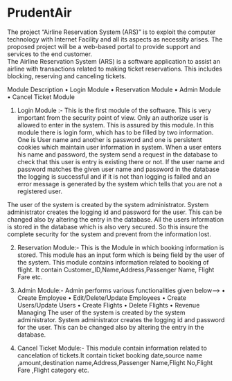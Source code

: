 # PrudentAir
The project “Airline Reservation System (ARS)” is to exploit the computer technology with Internet Facility and all its aspects as necessity arises. The proposed project will be a web-based portal to provide support and services to the end customer.                   
The Airline Reservation System (ARS) is a software application to assist an airline with transactions related to making ticket reservations. This includes blocking, reserving and canceling tickets.

Module Description
•	Login Module
•	Reservation Module
•	Admin Module
•	Cancel Ticket Module


1.  Login Module :- This is the first module of the software. This is very important from the security point of view. Only an authorize user is allowed to enter in the system. This is assured by this module. In this module there is login form, which has to be filled by two information. One is User name and another is password and one is persistent cookies which maintain user information in system. When a user enters his name and password, the system send a request in the database to check that this user is entry is existing there or  not. If the user name and password matches the given user name and password in the database the logging is successful and if it is not than logging is failed and an error message is generated by the system which tells that you are not a registered user.
      
The user of the system is created by the system administrator. System administrator creates the logging id and password for the user. This can be changed also by altering the entry in the database. All the users information is stored in the database which is also very secured. So this insure the complete security for the system and prevent from the information lost.

2. Reservation Module:-
This is the Module in which booking information is stored. This module has an input form which is being field by the user of the system. This module contains information related to booking of flight. It contain Customer_ID,Name,Address,Passenger Name, Flight Fare etc.

3. Admin Module:- Admin performs various functionalities given below-->
•	Create Employee
•	Edit/Delete/Update Employees
•	Create Users/Update Users
•	Create Flights
•	Delete Flights
•	Revenue Managing
 The user of the system is created by the system administrator. System administrator creates the logging id and password for the user. This can be changed also by altering the entry in the database.
 
4. Cancel Ticket Module:- This module contain information related to cancelation of   tickets.It contain ticket booking date,source name ,amount,destination name,Address,Passenger Name,Flight No,Flight Fare ,Flight category etc. 

